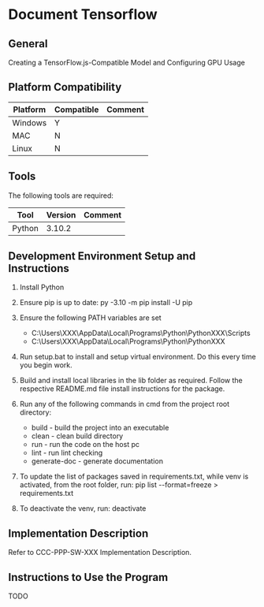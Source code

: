 # Document Tensorflow

## General

Creating a TensorFlow.js-Compatible Model and Configuring GPU Usage

## Platform Compatibility

| Platform    | Compatible  | Comment     |
|-------------|-------------|-------------|
| Windows     |      Y      |             |
| MAC         |      N      |             |
| Linux       |      N      |             |

## Tools

The following tools are required:

| Tool          | Version        | Comment      |
|---------------|----------------|--------------|
| Python        | 3.10.2          |              |

## Development Environment Setup and Instructions

1. Install Python

2. Ensure pip is up to date: py -3.10 -m pip install -U pip

3. Ensure the following PATH variables are set
    * C:\Users\XXX\AppData\Local\Programs\Python\PythonXXX\Scripts
    * C:\Users\XXX\AppData\Local\Programs\Python\PythonXXX

4. Run setup.bat to install and setup virtual environment. Do this every time you begin work.

5. Build and install local libraries in the lib folder as required. Follow the respective README.md file install instructions for the package.

6. Run any of the following commands in cmd from the project root directory:

    * build - build the project into an executable
    * clean - clean build directory
    * run - run the code on the host pc
    * lint - run lint checking
    * generate-doc - generate documentation

7. To update the list of packages saved in requirements.txt, while venv is activated, from the root folder, run: pip list --format=freeze > requirements.txt

8. To deactivate the venv, run: deactivate

## Implementation Description

Refer to CCC-PPP-SW-XXX Implementation Description.

## Instructions to Use the Program

TODO
